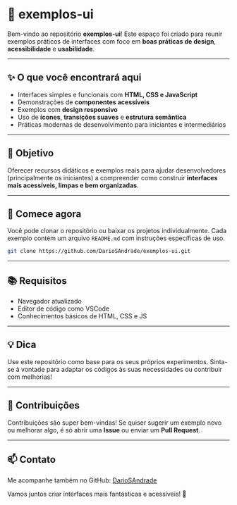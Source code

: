 # 🎨 exemplos-ui

Bem-vindo ao repositório **exemplos-ui**! Este espaço foi criado para reunir exemplos práticos de interfaces com foco em **boas práticas de design**, **acessibilidade** e **usabilidade**.

---

## ✨ O que você encontrará aqui

- Interfaces simples e funcionais com **HTML, CSS e JavaScript**
- Demonstrações de **componentes acessíveis**
- Exemplos com **design responsivo**
- Uso de **ícones**, **transições suaves** e **estrutura semântica**
- Práticas modernas de desenvolvimento para iniciantes e intermediários

---

## 🎯 Objetivo

Oferecer recursos didáticos e exemplos reais para ajudar desenvolvedores (principalmente os iniciantes) a compreender como construir **interfaces mais acessíveis, limpas e bem organizadas**.

---

## 🚀 Comece agora

Você pode clonar o repositório ou baixar os projetos individualmente. Cada exemplo contém um arquivo `README.md` com instruções específicas de uso.

```bash
git clone https://github.com/DarioSAndrade/exemplos-ui.git
```

---

## 📚 Requisitos

- Navegador atualizado
- Editor de código como VSCode
- Conhecimentos básicos de HTML, CSS e JS

---

## 💡 Dica

Use este repositório como base para os seus próprios experimentos. Sinta-se à vontade para adaptar os códigos às suas necessidades ou contribuir com melhorias!

---

## 🤝 Contribuições

Contribuições são super bem-vindas! Se quiser sugerir um exemplo novo ou melhorar algo, é só abrir uma **Issue** ou enviar um **Pull Request**.

---

## 📫 Contato

Me acompanhe também no GitHub: [DarioSAndrade](https://github.com/DarioSAndrade)

Vamos juntos criar interfaces mais fantásticas e acessíveis! 💜
